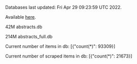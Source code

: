 Databases last updated: Fri Apr 29 09:23:59 UTC 2022. 

Available [here](https://github.com/cbeauhilton/ash-db/releases).


42M	abstracts.db

214M	abstracts_full.db

Current number of items in db:
[{"count(*)": 93309}]

Current number of scraped items in db:
[{"count(*)": 21673}]
